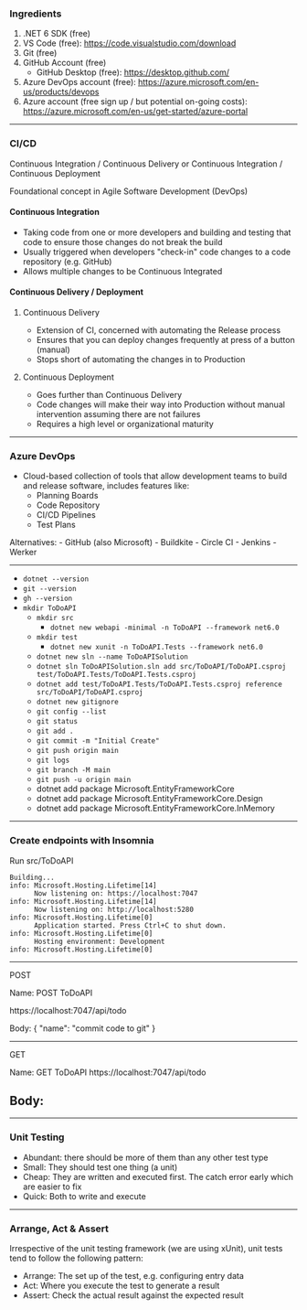 ### Ingredients

1. .NET 6 SDK (free)
2. VS Code (free): https://code.visualstudio.com/download
3. Git (free)
4. GitHub Account (free)
    - GitHub Desktop (free): https://desktop.github.com/
5. Azure DevOps account (free): https://azure.microsoft.com/en-us/products/devops
6. Azure account (free sign up / but potential on-going costs): https://azure.microsoft.com/en-us/get-started/azure-portal

---

### CI/CD

Continuous Integration / Continuous Delivery
or
Continuous Integration / Continuous Deployment

Foundational concept in Agile Software Development (DevOps)


#### Continuous Integration

- Taking code from one or more developers and building and testing that code to ensure those changes do not break the build
- Usually triggered when developers "check-in" code changes to a code repository (e.g. GitHub)
- Allows multiple changes to be Continuous Integrated

#### Continuous Delivery / Deployment

1. Continuous Delivery
    - Extension of CI, concerned with automating the Release process
    - Ensures that you can deploy changes frequently at press of a button (manual)
    - Stops short of automating the changes in to Production

2. Continuous Deployment
    - Goes further than Continuous Delivery
    - Code changes will make their way into Production without manual intervention assuming there are not failures
    - Requires a high level or organizational maturity

---

### Azure DevOps

- Cloud-based collection of tools that allow development teams to build and release software, includes features like:
    - Planning Boards
    - Code Repository
    - CI/CD Pipelines
    - Test Plans

Alternatives:
    - GitHub (also Microsoft)
    - Buildkite
    - Circle CI
    - Jenkins
    - Werker

---

- ```dotnet --version```
- ```git --version```
- ```gh --version```
- ```mkdir ToDoAPI```
    - ```mkdir src```
        - ```dotnet new webapi -minimal -n ToDoAPI --framework net6.0```
    - ```mkdir test```
        - ```dotnet new xunit -n ToDoAPI.Tests --framework net6.0``` 
    - ```dotnet new sln --name ToDoAPISolution```
    - ```dotnet sln ToDoAPISolution.sln add src/ToDoAPI/ToDoAPI.csproj test/ToDoAPI.Tests/ToDoAPI.Tests.csproj```
    - ```dotnet add test/ToDoAPI.Tests/ToDoAPI.Tests.csproj reference src/ToDoAPI/ToDoAPI.csproj```
    - ```dotnet new gitignore```
    - ```git config --list```
    - ```git status```
    - ```git add .```
    - ```git commit -m "Initial Create"```
    - ```git push origin main```
    - ```git logs```
    - ```git branch -M main```
    - ```git push -u origin main```
    - dotnet add package Microsoft.EntityFrameworkCore
    - dotnet add package Microsoft.EntityFrameworkCore.Design
    - dotnet add package Microsoft.EntityFrameworkCore.InMemory

---

### Create endpoints with Insomnia

Run src/ToDoAPI
```
Building...
info: Microsoft.Hosting.Lifetime[14]
      Now listening on: https://localhost:7047
info: Microsoft.Hosting.Lifetime[14]
      Now listening on: http://localhost:5280
info: Microsoft.Hosting.Lifetime[0]
      Application started. Press Ctrl+C to shut down.
info: Microsoft.Hosting.Lifetime[0]
      Hosting environment: Development
info: Microsoft.Hosting.Lifetime[0]
```

---

POST

Name: POST ToDoAPI

https://localhost:7047/api/todo

Body:
{
	"name": "commit code to git"
}

---

GET

Name: GET ToDoAPI
https://localhost:7047/api/todo

Body:
-


---

### Unit Testing

- Abundant: there should be more of them than any other test type
- Small: They should test one thing (a unit)
- Cheap: They are written and executed first. The catch error early which are easier to fix
- Quick: Both to write and execute

--- 

### Arrange, Act & Assert

Irrespective of the unit testing framework (we are using xUnit), unit tests tend to follow the following pattern:
- Arrange: The set up of the test, e.g. configuring entry data 
- Act: Where you execute the test to generate a result
- Assert: Check the actual result against the expected result






